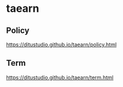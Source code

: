 # taearn

## Policy

https://ditustudio.github.io/taearn/policy.html

## Term

https://ditustudio.github.io/taearn/term.html
